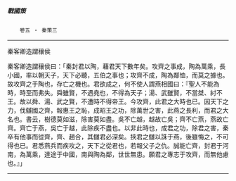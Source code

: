 

##### 戰國策
　　`卷五 ‧ 秦策三`

* * *

秦客卿造謂穰侯

秦客卿造謂穰侯曰：「秦封君以陶，藉君天下數年矣。攻齊之事成，陶為萬乘，長小國，率以朝天子，天下必聽，五伯之事也；攻齊不成，陶為鄰恤，而莫之據也。故攻齊之于陶也，存亡之機也。君欲成之，何不使人謂燕相國曰：『聖人不能為時，時至而弗失。舜雖賢，不遇堯也，不得為天子；湯、武雖賢，不當桀、紂不王。故以舜、湯、武之賢，不遭時不得帝王。今攻齊，此君之大時也已。因天下之力，伐讎國之齊，報惠王之恥，成昭王之功，除萬世之害，此燕之長利，而君之大名也。書云，樹德莫如滋，除害莫如盡。吳不亡越，越故亡吳；齊不亡燕，燕故亡齊。齊亡于燕，吳亡于越，此除疾不盡也。以非此時也，成君之功，除君之害，秦卒有他事而從齊，齊、趙合，其讎君必深矣。挾君之讎以誅于燕，後雖悔之，不可得也已。君悉燕兵而疾攻之，天下之從君也，若報父子之仇。誠能亡齊，封君于河南，為萬乘，達途于中國，南與陶為鄰，世世無患。願君之專志于攻齊，而無他慮也。』」

* * *

